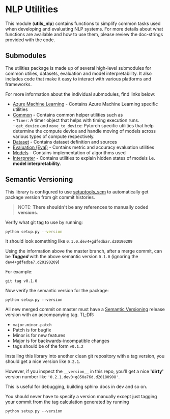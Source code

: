 # NLP Utilities

This module (**utils_nlp**) contains functions to simplify common tasks used when developing and evaluating NLP systems. For more details about what functions are available and how to use them, please review the doc-strings provided with the code.

## Submodules
The utilities package is made up of several high-level submodules for common utilies, datasets, evaluation and model interpretability. It also includes code that make it easy to interact with various platforms and frameworks.  

For more information about the individual submodules, find links below:  

- [Azure Machine Learning](./azureml/README.md) - Contains Azure Machine Learning specific utilities  
- [Common](./common/README.md) - Contains common helper utilities such as  
        - `Timer`: A timer object that helps with timing execution runs.  
        - `get_device` and `move_to_device`: Pytorch specific utilities that help determine the compute device and handle moving of models across various types of compute respectively. 
- [Dataset](./dataset/README.md) - Contains dataset definition and sources  
- [Evaluation (Eval)](./eval/README.md) - Contains metric and accuracy evaluation utilities     
- [Models](./models/README.md) - Contains implementation of algorithms used     
- [Interpreter](./interpreter/README.md) - Contains utilities to explain hidden states of models i.e. **model interpretability**. 


## Semantic Versioning

This library is configured to use
[setuptools_scm](https://github.com/pypa/setuptools_scm/) to automatically get package version from git commit histories.

> NOTE: **There shouldn't be any references to manually coded versions**.

Verify what git tag to use by running:

```bash
python setup.py --version
```
It should look something like `0.1.0.dev4+gdfedba7.d20190209`

Using the information above the master branch, after a merge commit, can be _**Tagged**_ with the above semantic version `0.1.0` (ignoring the `dev4+gdfedba7.d20190209`)  

For example: 

    git tag v0.1.0  

Now verify the semantic version for the package:

    python setup.py --version


All new merged commit on master must have a
   [Semantic Versioning](https://semver.org/) release version with an
   accompanying tag.  TL;DR:
   * `major.minor.patch`
   * Patch is for bugfix
   * Minor is for new features
   * Major is for backwards-incompatible changes
   * tags should be of the form `v0.1.2`  

Installing this library into another clean git repository with a tag version, you should get a nice version like `0.2.1`.  

However, if you inspect the `__version__` in this repo,
you'll get a nice **'dirty'** version number like `'0.2.1.dev0+g850a76d.d20180908'`.  

This is useful for debugging, building sphinx docs in dev and so on.   

You should never have to specify a version manually except just tagging your commit from the tag calculation generated by running  

    python setup.py --version 


   
